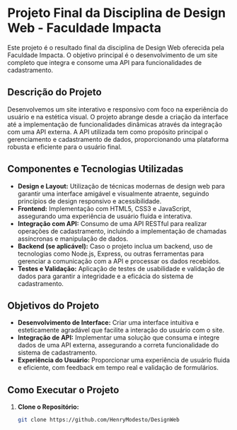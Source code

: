 # Projeto Final da Disciplina de Design Web - Faculdade Impacta

Este projeto é o resultado final da disciplina de Design Web oferecida pela Faculdade Impacta. O objetivo principal é o desenvolvimento de um site completo que integra e consome uma API para funcionalidades de cadastramento.

## Descrição do Projeto

Desenvolvemos um site interativo e responsivo com foco na experiência do usuário e na estética visual. O projeto abrange desde a criação da interface até a implementação de funcionalidades dinâmicas através da integração com uma API externa. A API utilizada tem como propósito principal o gerenciamento e cadastramento de dados, proporcionando uma plataforma robusta e eficiente para o usuário final.

## Componentes e Tecnologias Utilizadas

- **Design e Layout:** Utilização de técnicas modernas de design web para garantir uma interface amigável e visualmente atraente, seguindo princípios de design responsivo e acessibilidade.
- **Frontend:** Implementação com HTML5, CSS3 e JavaScript, assegurando uma experiência de usuário fluida e interativa.
- **Integração com API:** Consumo de uma API RESTful para realizar operações de cadastramento, incluindo a implementação de chamadas assíncronas e manipulação de dados.
- **Backend (se aplicável):** Caso o projeto inclua um backend, uso de tecnologias como Node.js, Express, ou outras ferramentas para gerenciar a comunicação com a API e processar os dados recebidos.
- **Testes e Validação:** Aplicação de testes de usabilidade e validação de dados para garantir a integridade e a eficácia do sistema de cadastramento.

## Objetivos do Projeto

- **Desenvolvimento de Interface:** Criar uma interface intuitiva e esteticamente agradável que facilite a interação do usuário com o site.
- **Integração de API:** Implementar uma solução que consuma e integre dados de uma API externa, assegurando a correta funcionalidade do sistema de cadastramento.
- **Experiência do Usuário:** Proporcionar uma experiência de usuário fluida e eficiente, com feedback em tempo real e validação de formulários.

## Como Executar o Projeto

1. **Clone o Repositório:**
   ```bash
   git clone https://github.com/HenryModesto/DesignWeb
